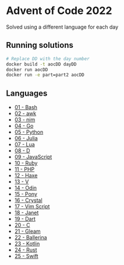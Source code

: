 # Advent of Code 2022

Solved using a different language for each day

## Running solutions

```sh
# Replace DD with the day number
docker build -t aocDD dayDD
docker run aocDD
docker run -e part=part2 aocDD
```

## Languages

- [01 - Bash](day01)
- [02 - awk](day02)
- [03 - nim](day03)
- [04 - Go](day04)
- [05 - Python](day05)
- [06 - Julia](day06)
- [07 - Lua](day07)
- [08 - D](day08)
- [09 - JavaScript](day09)
- [10 - Ruby](day10)
- [11 - PHP](day11)
- [12 - Haxe](day12)
- [13 - V](day13)
- [14 - Odin](day14)
- [15 - Pony](day15)
- [16 - Crystal](day16)
- [17 - Vim Script](day17)
- [18 - Janet](day18)
- [19 - Dart](day19)
- [20 - C](day20)
- [21 - Gleam](day21)
- [22 - Ballerina](day22)
- [23 - Kotlin](day23)
- [24 - Rust](day24)
- [25 - Swift](day25)
